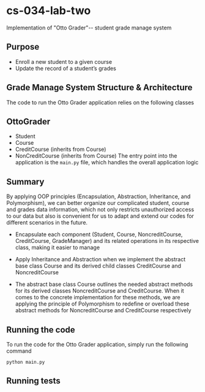 # cs-034-lab-two
Implementation of "Otto Grader"-- student grade manage system

## Purpose
- Enroll a new student to a given course
- Update the record of a student’s grades

## Grade Manage System Structure & Architecture
The code to run the Otto Grader application relies on the following classes
## OttoGrader
- Student
- Course
- CreditCourse (inherits from Course)
- NonCreditCourse (inherits from Course)
The entry point into the application is the `main.py` file, which handles the overall application logic

## Summary

By applying OOP principles (Encapsulation, Abstraction, Inheritance, and Polymorphism), we can better organize our
complicated student, course and grades data information, which not only  restricts unauthorized access to our data
but also is convenient for us to adapt and extend our codes for different scenarios in the future.

- Encapsulate each component (Student, Course, NoncreditCourse, CreditCourse, GradeManager) and its related
  operations in its respective class, making it easier to manage
  
- Apply Inheritance and Abstraction when we implement the abstract base class Course and its derived child classes
  CreditCourse and NoncreditCourse

- The abstract base class Course outlines the needed abstract methods for its derived classes NoncreditCourse
  and CreditCourse. When it comes to the concrete implementation for these methods, we are applying the principle
  of Polymorphism to redefine or overload these abstract methods for NoncreditCourse and CreditCourse respectively


## Running the code
To run the code for the Otto Grader application, simply run the following command
```commandline
python main.py
```

## Running tests
<tbd>
